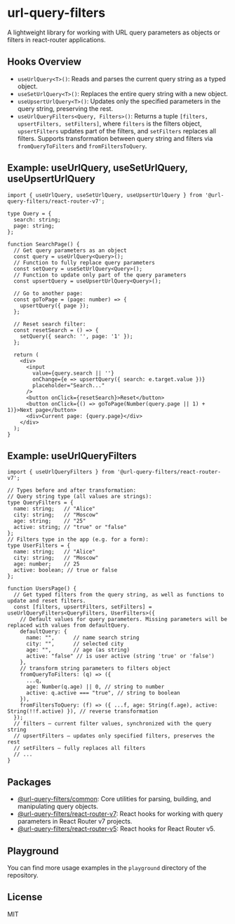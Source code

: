 # url-query-filters

A lightweight library for working with URL query parameters as objects or filters in react-router applications.

## Hooks Overview

- `useUrlQuery<T>()`: Reads and parses the current query string as a typed object.
- `useSetUrlQuery<T>()`: Replaces the entire query string with a new object.
- `useUpsertUrlQuery<T>()`: Updates only the specified parameters in the query string, preserving the rest.
- `useUrlQueryFilters<Query, Filters>()`: Returns a tuple `[filters, upsertFilters, setFilters]`, where `filters` is the filters object, `upsertFilters` updates part of the filters, and `setFilters` replaces all filters. Supports transformation between query string and filters via `fromQueryToFilters` and `fromFiltersToQuery`.

## Example: useUrlQuery, useSetUrlQuery, useUpsertUrlQuery

```tsx
import { useUrlQuery, useSetUrlQuery, useUpsertUrlQuery } from '@url-query-filters/react-router-v7';

type Query = {
  search: string;
  page: string;
};

function SearchPage() {
  // Get query parameters as an object
  const query = useUrlQuery<Query>();
  // Function to fully replace query parameters
  const setQuery = useSetUrlQuery<Query>();
  // Function to update only part of the query parameters
  const upsertQuery = useUpsertUrlQuery<Query>();

  // Go to another page:
  const goToPage = (page: number) => {
    upsertQuery({ page });
  };

  // Reset search filter:
  const resetSearch = () => {
    setQuery({ search: '', page: '1' });
  };

  return (
    <div>
      <input
        value={query.search || ''}
        onChange={e => upsertQuery({ search: e.target.value })}
        placeholder="Search..."
      />
      <button onClick={resetSearch}>Reset</button>
      <button onClick={() => goToPage(Number(query.page || 1) + 1)}>Next page</button>
      <div>Current page: {query.page}</div>
    </div>
  );
}
```

## Example: useUrlQueryFilters

```tsx
import { useUrlQueryFilters } from '@url-query-filters/react-router-v7';

// Types before and after transformation:
// Query string type (all values are strings):
type QueryFilters = {
  name: string;   // "Alice"
  city: string;   // "Moscow"
  age: string;    // "25"
  active: string; // "true" or "false"
};
// Filters type in the app (e.g. for a form):
type UserFilters = {
  name: string;   // "Alice"
  city: string;   // "Moscow"
  age: number;    // 25
  active: boolean; // true or false
};

function UsersPage() {
  // Get typed filters from the query string, as well as functions to update and reset filters.
  const [filters, upsertFilters, setFilters] = useUrlQueryFilters<QueryFilters, UserFilters>({
    // Default values for query parameters. Missing parameters will be replaced with values from defaultQuery.
    defaultQuery: {
      name: "",      // name search string
      city: "",      // selected city
      age: "",       // age (as string)
      active: "false" // is user active (string 'true' or 'false')
    },
    // transform string parameters to filters object
    fromQueryToFilters: (q) => ({
      ...q,
      age: Number(q.age) || 0, // string to number
      active: q.active === "true", // string to boolean
    }),
    fromFiltersToQuery: (f) => ({ ...f, age: String(f.age), active: String(!!f.active) }), // reverse transformation
  });
  // filters — current filter values, synchronized with the query string
  // upsertFilters — updates only specified filters, preserves the rest
  // setFilters — fully replaces all filters
  // ...
}
```

## Packages

- [@url-query-filters/common](https://www.npmjs.com/package/@url-query-filters/common): Core utilities for parsing, building, and manipulating query objects.
- [@url-query-filters/react-router-v7](https://www.npmjs.com/package/@url-query-filters/react-router-v7): React hooks for working with query parameters in React Router v7 projects.
- [@url-query-filters/react-router-v5](https://www.npmjs.com/package/@url-query-filters/react-router-v5): React hooks for React Router v5.

## Playground

You can find more usage examples in the `playground` directory of the repository.

## License

MIT
